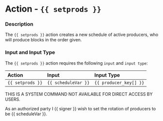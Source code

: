 # Action - `{{ setprods }}`

### Description

The `{{ setprods }}` action creates a new schedule of active producers, who will produce blocks in the order given.

### Input and Input Type

The `{{ setprods }}` action requires the following `input` and `input type`:

| Action | Input | Input Type |
|:--|:--|:--|
| `{{ setprods }}` | `{{ scheduleVar }}` | `{{ producer_key[] }}` |

THIS IS A SYSTEM COMMAND NOT AVAILABLE FOR DIRECT ACCESS BY USERS.


As an authorized party I {{ signer }} wish to set the rotation of producers to be {{ scheduleVar }}.
